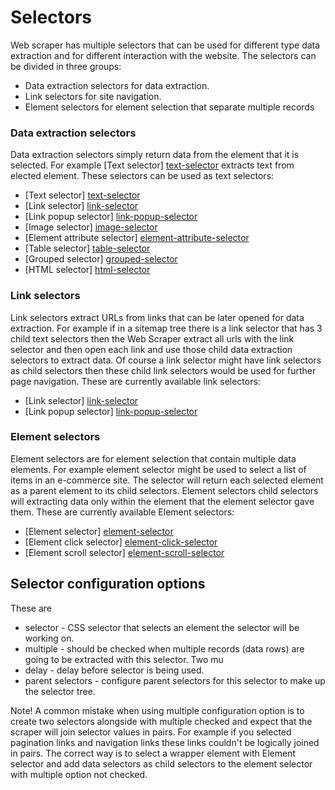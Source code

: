 # Selectors

Web scraper has multiple selectors that can be used for different type data
extraction and for different interaction with the website. The selectors can
be divided in three groups:

 * Data extraction selectors for data extraction.
 * Link selectors for site navigation.
 * Element selectors for element selection that separate multiple records

### Data extraction selectors

Data extraction selectors simply return data from the element that it is
selected. For example [Text selector] [text-selector] extracts text from
elected element. These selectors can be used as text selectors:

 * [Text selector] [text-selector]
 * [Link selector] [link-selector]
 * [Link popup selector] [link-popup-selector]
 * [Image selector] [image-selector]
 * [Element attribute selector] [element-attribute-selector]
 * [Table selector] [table-selector]
 * [Grouped selector] [grouped-selector]
 * [HTML selector] [html-selector]

### Link selectors

Link selectors extract URLs from links that can be later opened for data
extraction. For example if in a sitemap tree there is a link selector that has
3 child text selectors then the Web Scraper extract all urls with the link
selector and then open each link and use those child data extraction selectors
to extract data. Of course a link selector might have link selectors as child
selectors then these child link selectors would be used for further page
navigation. These are currently available link selectors:

 * [Link selector] [link-selector]
 * [Link popup selector] [link-popup-selector]

### Element selectors

Element selectors are for element selection that contain multiple data elements.
For example element selector might be used to select a list of items in an
e-commerce site. The selector will return each selected element as a parent
element to its child selectors. Element selectors child selectors will
extracting data only within the element that the element selector gave them.
These are currently available Element selectors:

 * [Element selector] [element-selector]
 * [Element click selector] [element-click-selector]
 * [Element scroll selector] [element-scroll-selector]

## Selector configuration options

These are

 * selector - CSS selector that selects an element the selector will be working
 on.
 * multiple - should be checked when multiple records (data rows) are going to
 be extracted with this selector. Two mu
 * delay - delay before selector is being used.
 * parent selectors - configure parent selectors for this selector to make up the
selector tree.

Note! A common mistake when using multiple configuration option is to create
two selectors alongside with multiple checked and expect that the scraper will
join selector values in pairs. For example if you selected pagination links and
navigation links these links couldn't be logically joined in pairs. The correct
way is to select a wrapper element with Element selector and add data selectors
as child selectors to the element selector with multiple option not checked.

 [text-selector]: Selectors/Text%20selector.md
 [link-selector]: Selectors/Link%20Selector.md
 [link-popup-selector]: Selectors/Link%20Popup%20Selector.md
 [image-selector]: Selectors/Image%20selector.md
 [element-attribute-selector]: Selectors/Table%20selector.md
 [table-selector]: Selectors/Table%20selector.md
 [grouped-selector]: Selectors/Grouped%20selector.md
 [html-selector]: Selectors/HTML%20selector.md
 [element-selector]: Selectors/Element%20selector.md
 [element-click-selector]: Selectors/Element%20click%20selector.md
 [element-scroll-selector]: Selectors/Element%20scroll%20selector.md

